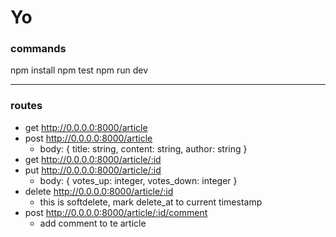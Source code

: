 # Yo

### commands
npm install
npm test
npm run dev

---

### routes
+ get http://0.0.0.0:8000/article
+ post http://0.0.0.0:8000/article
  - body: { title: string, content: string, author: string }
+ get http://0.0.0.0:8000/article/:id
+ put http://0.0.0.0:8000/article/:id
  - body: { votes_up: integer, votes_down: integer }
+ delete http://0.0.0.0:8000/article/:id
  - this is softdelete, mark delete_at to current timestamp
+ post http://0.0.0.0:8000/article/:id/comment
  - add comment to te article
